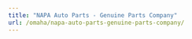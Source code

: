 ```yaml
---
title: "NAPA Auto Parts - Genuine Parts Company"
url: /omaha/napa-auto-parts-genuine-parts-company/
---
```

